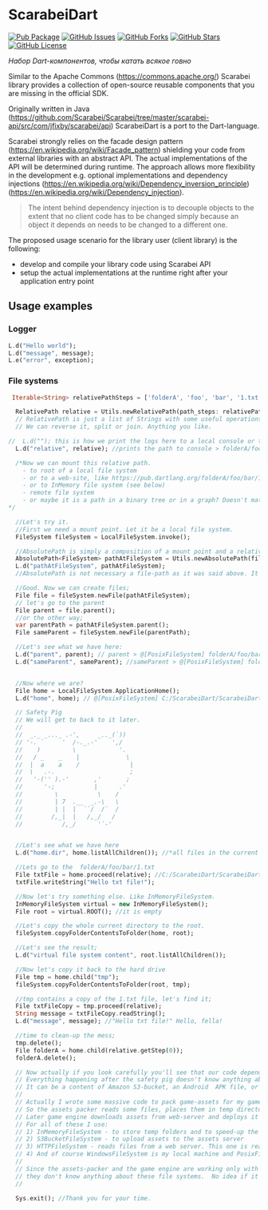 # ScarabeiDart

[![Pub Package](https://img.shields.io/pub/v/scarabei.svg)](https://pub.dartlang.org/packages/scarabei)
[![GitHub Issues](https://img.shields.io/github/issues/ScarabeiDart/ScarabeiDart.svg)](https://github.com/ScarabeiDart/ScarabeiDart/issues)
[![GitHub Forks](https://img.shields.io/github/forks/ScarabeiDart/ScarabeiDart.svg)](https://github.com/ScarabeiDart/ScarabeiDart/network)
[![GitHub Stars](https://img.shields.io/github/stars/ScarabeiDart/ScarabeiDart.svg)](https://github.com/ScarabeiDart/ScarabeiDart/stargazers)
[![GitHub License](https://img.shields.io/badge/license-Apache-blue.svg)](https://raw.githubusercontent.com/ScarabeiDart/ScarabeiDart/master/LICENSE)

*Набор Dart-компонентов, чтобы катать всякое говно*

Similar to the Apache Commons (https://commons.apache.org/) Scarabei library provides a collection of open-source reusable components that you are missing in the official SDK.

Originally written in Java (https://github.com/Scarabei/Scarabei/tree/master/scarabei-api/src/com/jfixby/scarabei/api) ScarabeiDart is a port to the Dart-language.

Scarabei strongly relies on the facade design pattern (https://en.wikipedia.org/wiki/Facade_pattern) shielding your code from external libraries with an abstract API. The actual implementations of the API will be determined during runtime. The approach allows more flexibility in the development e.g. optional implementations and dependency injections (https://en.wikipedia.org/wiki/Dependency_inversion_principle) (https://en.wikipedia.org/wiki/Dependency_injection).

> The intent behind dependency injection is to decouple objects to the extent that no client code has to be changed simply because an object it depends on needs to be changed to a different one.

The proposed usage scenario for the library user (client library) is the following:
 - develop and compile your library code using Scarabei API 
 - setup the actual implementations at the runtime right after your application entry point
 
## Usage examples
### Logger
```Dart
L.d("Hello world");
L.d("message", message);
L.e("error", exception);
```

### File systems
```Dart
 Iterable<String> relativePathSteps = ['folderA', 'foo', 'bar', '1.txt']; //some strings

  RelativePath relative = Utils.newRelativePath(path_steps: relativePathSteps);
  // RelativePath is just a list of Strings with some useful operations like: child(), parent(), beginsWith() and so on.
  // We can reverse it, split or join. Anything you like.

//  L.d(""); this is how we print the logs here to a local console or to a remote log server;
  L.d("relative", relative); //prints the path to console > folderA/foo/bar/1.txt

  /*Now we can mount this relative path.
    - to root of a local file system
    - or to a web-site, like https://pub.dartlang.org/folderA/foo/bar/1.txt
    - or to InMemory file system (see below)
    - remote file system
    - or maybe it is a path in a binary tree or in a graph? Doesn't matter. It is generic!
*/

  //Let's try it.
  //First we need a mount point. Let it be a local file system.
  FileSystem fileSystem = LocalFileSystem.invoke();

  //AbsolutePath is simply a composition of a mount point and a relative path. Let's compose it:
  AbsolutePath<FileSystem> pathAtFileSystem = Utils.newAbsolutePath(fileSystem, relative); // mount_point + relative = [filesystem]+path
  L.d("pathAtFileSystem", pathAtFileSystem);
  //AbsolutePath is not necessary a file-path as it was said above. It can be AbsolutePath<ZipArchiveFileSystem> or anything else.

  //Good. Now we can create files;
  File file = fileSystem.newFile(pathAtFileSystem);
  // let's go to the parent
  File parent = file.parent();
  //or the other way;
  var parentPath = pathAtFileSystem.parent();
  File sameParent = fileSystem.newFile(parentPath);

  //Let's see what we have here:
  L.d("parent", parent); // parent > @[PosixFileSystem] folderA/foo/bar
  L.d("sameParent", sameParent); //sameParent > @[PosixFileSystem] folderA/foo/bar/


  //Now where we are?
  File home = LocalFileSystem.ApplicationHome();
  L.d("home", home); // @[PosixFileSystem] C:/ScarabeiDart/ScarabeiDart/scarabei-desktop-red-example

  // Safety Pig
  // We will get to back to it later.
  //
  //  _._ _..._ .-',     _.._(`))
  // '-. `     '  /-._.-'    ',/
  //    )         \            '.
  //   / _    _    |             \
  //  |  a    a    /              |
  //  \   .-.                     ;
  //   '-('' ).-'       ,'       ;
  //      '-;           |      .'
  //         \           \    /
  //         | 7  .__  _.-\   \
  //         | |  |  ``/  /`  /
  //        /,_|  |   /,_/   /
  //           /,_/      '`-'


  //Let's see what we have here
  L.d("home.dir", home.listAllChildren()); //*all files in the current folder*

  //Lets go to the  folderA/foo/bar/1.txt
  File txtFile = home.proceed(relative); //C:/ScarabeiDart/ScarabeiDart/scarabei-desktop-red-example/folderA/foo/bar/1.txt
  txtFile.writeString("Hello txt file!");

  //Now let's try something else. Like InMemoryFileSystem.
  InMemoryFileSystem virtual = new InMemoryFileSystem();
  File root = virtual.ROOT(); //it is empty

  //Let's copy the whole current directory to the root.
  fileSystem.copyFolderContentsToFolder(home, root);

  //Let's see the result;
  L.d("virtual file system content", root.listAllChildren());

  //Now let's copy it back to the hard drive
  File tmp = home.child("tmp");
  fileSystem.copyFolderContentsToFolder(root, tmp);

  //tmp contains a copy of the 1.txt file, let's find it;
  File txtFileCopy = tmp.proceed(relative);
  String message = txtFileCopy.readString();
  L.d("message", message); //"Hello txt file!" Hello, fella!

  //time to clean-up the mess;
  tmp.delete();
  File folderA = home.child(relative.getStep(0));
  folderA.delete();

  // Now actually if you look carefully you'll see that our code depends on an abstract file API and doesn't care about what is behind it.
  // Everything happening after the safety pig doesn't know anything about the filesystem of each file.
  // It can be a content of Amazon S3-bucket, an Android  APK file, or a bridge duplicating all IO operations on two hard drives.
  //
  // Actually I wrote some massive code to pack game-assets for my games. And my code uses similar approach in Java. (Because java.io.File sucks a lot).
  // So the assets packer reads some files, places them in temp directories and deploys all the stuff at the S3 bucket. Tha bucket is published via web server.
  // Later game engine downloads assets from web-server and deploys it at a local cache.
  // For all of these I use:
  // 1) InMemoryFileSystem - to store temp folders and to speed-up the packing process
  // 2) S3BucketFileSystem - to upload assets to the assets server
  // 3) HTTPFileSystem - reads files from a web server. This one is read-only.
  // 4) And of course WindowsFileSystem is my local machine and PosixFileSystem for Android and iOS devices.
  //
  // Since the assets-packer and the game engine are working only with the abstraction (AbsolutePath<FileSystem> and the File)
  // they don't know anything about these file systems.  No idea if it is Posix or Windows or anything else.
  //

  Sys.exit(); //Thank you for your time.
  ```

